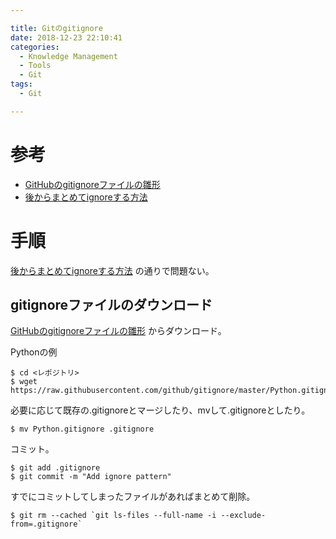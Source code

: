 ```yaml
---

title: Gitのgitignore
date: 2018-12-23 22:10:41
categories:
  - Knowledge Management
  - Tools
  - Git
tags:
  - Git

---
```


# 参考

* [GitHubのgitignoreファイルの雛形]
* [後からまとめてignoreする方法]

[GitHubのgitignoreファイルの雛形]: https://github.com/github/gitignore
[後からまとめてignoreする方法]: https://qiita.com/yuuAn/items/b1d1df2e810fd6b92574

# 手順

[後からまとめてignoreする方法] の通りで問題ない。

## gitignoreファイルのダウンロード

[GitHubのgitignoreファイルの雛形] からダウンロード。

Pythonの例

```
$ cd <レポジトリ>
$ wget https://raw.githubusercontent.com/github/gitignore/master/Python.gitignore
```

必要に応じて既存の.gitignoreとマージしたり、mvして.gitignoreとしたり。

```
$ mv Python.gitignore .gitignore
```

コミット。

```
$ git add .gitignore
$ git commit -m "Add ignore pattern"
```

すでにコミットしてしまったファイルがあればまとめて削除。

```
$ git rm --cached `git ls-files --full-name -i --exclude-from=.gitignore`
```

